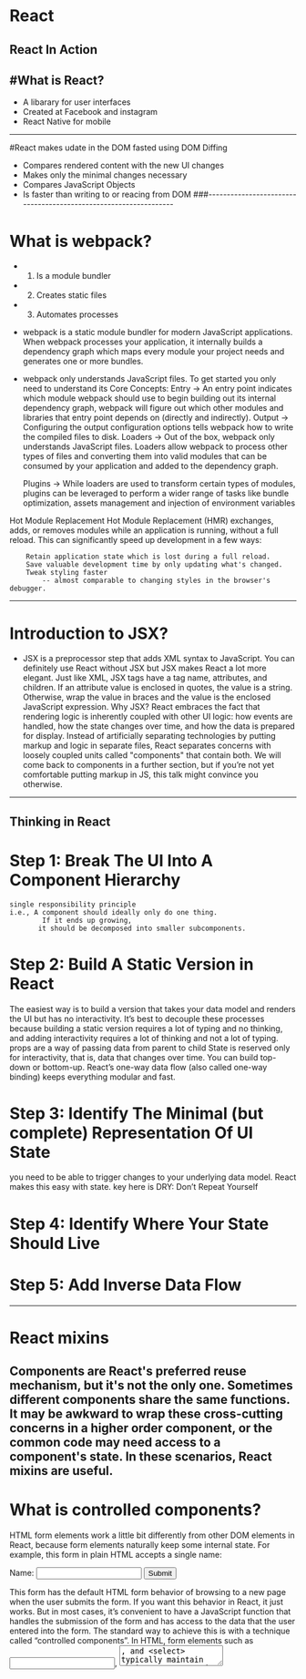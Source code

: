 # React
React In Action 
-
#What is React? 
-
  - A libarary for user interfaces  
  - Created at Facebook and instagram  
  - React Native for mobile  
----------------------------------------------------------------
#React makes udate in the DOM fasted using DOM Diffing 
  - Compares rendered content with the new UI changes
  - Makes only the minimal changes necessary 
  - Compares JavaScript Objects
  - Is faster than writing to or reacing from DOM 
###-----------------------------------------------------------------
# What is webpack?

- 1) Is a module bundler
- 2) Creates static files
- 3) Automates processes

- webpack is a static module bundler for modern JavaScript applications. When webpack processes your application, it internally builds a   dependency graph which maps every module your project needs and generates one or more bundles.

- webpack only understands JavaScript files. 
  To get started you only need to understand its Core Concepts:
	Entry -> 
			An entry point indicates which module webpack should use to begin building out its internal dependency graph, 
			webpack will figure out which other modules and libraries that entry point depends on (directly and indirectly).
	Output -> 
			Configuring the output configuration options tells webpack how to write the compiled files to disk. 
	Loaders ->
			Out of the box, webpack only understands JavaScript files. Loaders allow webpack to process other types of files and converting them into valid modules that can be consumed by your application and added to the dependency graph.
	
	Plugins -> 
			While loaders are used to transform certain types of modules, plugins can be leveraged to perform a wider range of tasks like bundle optimization, assets management and injection of environment variables

Hot Module Replacement
	Hot Module Replacement (HMR) exchanges, adds, or removes modules while an application is running, without a full reload. This can significantly speed up development in a few ways:

		Retain application state which is lost during a full reload.
		Save valuable development time by only updating what's changed.
		Tweak styling faster 
			-- almost comparable to changing styles in the browser's debugger.
-----------------------------------------------------------------
# Introduction to JSX?
- JSX is a preprocessor step that adds XML syntax to JavaScript. 
You can definitely use React without JSX but JSX makes React a lot more elegant.
Just like XML, JSX tags have a tag name, attributes, and children. 
If an attribute value is enclosed in quotes, the value is a string. Otherwise, 
wrap the value in braces and the value is the enclosed JavaScript expression.
Why JSX?
React embraces the fact that rendering logic is inherently coupled with other
 UI logic: how events are handled, 
 how the state changes over time, 
 and how the data is prepared for display.
Instead of artificially separating technologies by putting markup and logic in separate files, React separates concerns with loosely coupled units called "components" that contain both. 
We will come back to components in a further section, but if you’re not yet comfortable putting markup in JS, this talk might convince you otherwise.
-----------------------------------------------------------------
Thinking in React
-----------------------------------------------------------------
# Step 1: Break The UI Into A Component Hierarchy
	single responsibility principle
	i.e., A component should ideally only do one thing. 
	        If it ends up growing, 
	       it should be decomposed into smaller subcomponents.

# Step 2: Build A Static Version in React
The easiest way is to build a version that takes your data model and renders the UI but has no interactivity. 
It’s best to decouple these processes because building a static version requires a lot of typing and no thinking, and adding interactivity requires a lot of thinking and not a lot of typing. 
props are a way of passing data from parent to child
State is reserved only for interactivity, that is, data that changes over time. 
You can build top-down or bottom-up. 
React’s one-way data flow (also called one-way binding) keeps everything modular and fast.

# Step 3: Identify The Minimal (but complete) Representation Of UI State
you need to be able to trigger changes to your underlying data model. React makes this easy with state.
key here is DRY: Don’t Repeat Yourself

# Step 4: Identify Where Your State Should Live

# Step 5: Add Inverse Data Flow
--------------------------------------------------------------
# React mixins
Components are React's preferred reuse mechanism, but it's not the only one. Sometimes different components share the same functions. It may be awkward to wrap these cross-cutting concerns in a higher order component, or the common code may need access to a component's state. In these scenarios, React mixins are useful.
-------------------------------------------------------------
# What is controlled components?

HTML form elements work a little bit differently from other DOM elements in React, because form elements naturally keep some internal state. For example, this form in plain HTML accepts a single name:
<form>
  <label>
    Name:
    <input type="text" name="name" />
  </label>
  <input type="submit" value="Submit" />
</form>
This form has the default HTML form behavior of browsing to a new page when the user submits the form. If you want this behavior in React, it just works. But in most cases, it’s convenient to have a JavaScript function that handles the submission of the form and has access to the data that the user entered into the form. The standard way to achieve this is with a technique called “controlled components”.
In HTML, form elements such as <input>, <textarea>, and <select> typically maintain their own state and update it based on user input. In React, mutable state is typically kept in the state property of components, and only updated with setState().
	
----------------------------------------------------------
# Ref
In most cases, we recommend using controlled components to implement forms. In a controlled component, form data is handled by a React component. The alternative is uncontrolled components, where form data is handled by the DOM itself.
To write an uncontrolled component, instead of writing an event handler for every state update, you can use a ref to get form values from the DOM.

